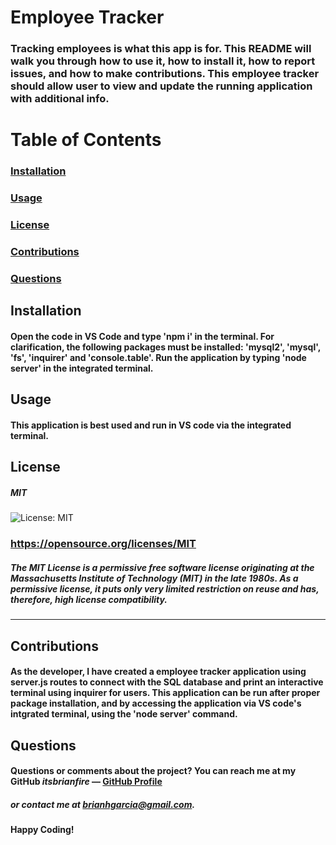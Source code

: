 # Employee Tracker
  ### Tracking employees is what this app is for. This README will walk you through how to use it, how to install it, how to report issues, and how to make contributions. This employee tracker should allow user to view and update the running application with additional info. 
  
  # Table of Contents  
  ### [Installation](#installation)
  ### [Usage](#usage) 
  ### [License](#license) 
  ### [Contributions](#contributions) 
  ### [Questions](#questions) 
  
  ## Installation
  #### Open the code in VS Code and type 'npm i' in the terminal. For clarification, the following packages must be installed: 'mysql2', 'mysql', 'fs', 'inquirer' and 'console.table'. Run the application by typing 'node server' in the integrated terminal.
  
  ## Usage
  #### This application is best used and run in VS code via the integrated terminal.

  ## License
  ##### MIT

  ![License: MIT](https://img.shields.io/badge/License-MIT-yellow.svg)
  ### https://opensource.org/licenses/MIT
  #####  The MIT License is a permissive free software license originating at the Massachusetts Institute of Technology (MIT) in the late 1980s. As a permissive license, it puts only very limited restriction on reuse and has, therefore, high license compatibility.

  ---
  
  ## Contributions
  #### As the developer, I have created a employee tracker application using server.js routes to connect with the SQL database and print an interactive terminal using inquirer for users. This application can be run after proper package installation, and by accessing the application via VS code's intgrated terminal, using the 'node server' command. 
  
  ## Questions
  #### Questions or comments about the project? You can reach me at my GitHub *itsbrianfire* — [GitHub Profile](https://www.github.com/itsbrianfire)
  ##### or contact me at brianhgarcia@gmail.com.

  #### Happy Coding!